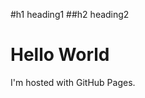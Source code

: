 #h1 heading1
##h2 heading2
<!DOCTYPE html>
<html>
<body>
<h1>Hello World</h1>
<p>I'm hosted with GitHub Pages.</p>
</body>
</html>
